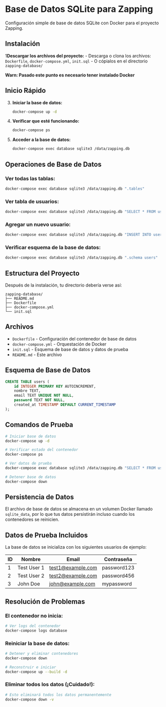 # Base de Datos SQLite para Zapping

Configuración simple de base de datos SQLite con Docker para el proyecto Zapping.

## Instalación

1**Descargar los archivos del proyecto:**
    - Descarga o clona los archivos: `Dockerfile`, `docker-compose.yml`, `init.sql`
    - O cópialos en el directorio `zapping-database/`
   
**Warn: Pasado este punto es necesario tener instalado Docker**

## Inicio Rápido

3. **Iniciar la base de datos:**
   ```bash
   docker-compose up -d
   ```

2. **Verificar que esté funcionando:**
   ```bash
   docker-compose ps
   ```

3. **Acceder a la base de datos:**
   ```bash
   docker-compose exec database sqlite3 /data/zapping.db
   ```

## Operaciones de Base de Datos

### Ver todas las tablas:
```bash
docker-compose exec database sqlite3 /data/zapping.db ".tables"
```

### Ver tabla de usuarios:
```bash
docker-compose exec database sqlite3 /data/zapping.db "SELECT * FROM users;"
```

### Agregar un nuevo usuario:
```bash
docker-compose exec database sqlite3 /data/zapping.db "INSERT INTO users (nombre, email, password) VALUES ('Usuario Nuevo', 'nuevo@ejemplo.com', 'clave123');"
```

### Verificar esquema de la base de datos:
```bash
docker-compose exec database sqlite3 /data/zapping.db ".schema users"
```

## Estructura del Proyecto

Después de la instalación, tu directorio debería verse así:

```
zapping-database/
├── README.md
├── Dockerfile
├── docker-compose.yml
└── init.sql
```

## Archivos

- `Dockerfile` - Configuración del contenedor de base de datos
- `docker-compose.yml` - Orquestación de Docker
- `init.sql` - Esquema de base de datos y datos de prueba
- `README.md` - Este archivo

## Esquema de Base de Datos

```sql
CREATE TABLE users (
    id INTEGER PRIMARY KEY AUTOINCREMENT,
    nombre TEXT,
    email TEXT UNIQUE NOT NULL,
    password TEXT NOT NULL,
    created_at TIMESTAMP DEFAULT CURRENT_TIMESTAMP
);
```

## Comandos de Prueba

```bash
# Iniciar base de datos
docker-compose up -d

# Verificar estado del contenedor
docker-compose ps

# Ver datos de prueba
docker-compose exec database sqlite3 /data/zapping.db "SELECT * FROM users;"

# Detener base de datos
docker-compose down
```

## Persistencia de Datos

El archivo de base de datos se almacena en un volumen Docker llamado `sqlite_data`, por lo que tus datos persistirán incluso cuando los contenedores se reinicien.

## Datos de Prueba Incluidos

La base de datos se inicializa con los siguientes usuarios de ejemplo:

| ID | Nombre | Email | Contraseña |
|----|--------|-------|------------|
| 1 | Test User 1 | test1@example.com | password123 |
| 2 | Test User 2 | test2@example.com | password456 |
| 3 | John Doe | john@example.com | mypassword |

## Resolución de Problemas

### El contenedor no inicia:
```bash
# Ver logs del contenedor
docker-compose logs database
```

### Reiniciar la base de datos:
```bash
# Detener y eliminar contenedores
docker-compose down

# Reconstruir e iniciar
docker-compose up --build -d
```

### Eliminar todos los datos (¡Cuidado!):
```bash
# Esto eliminará todos los datos permanentemente
docker-compose down -v
```